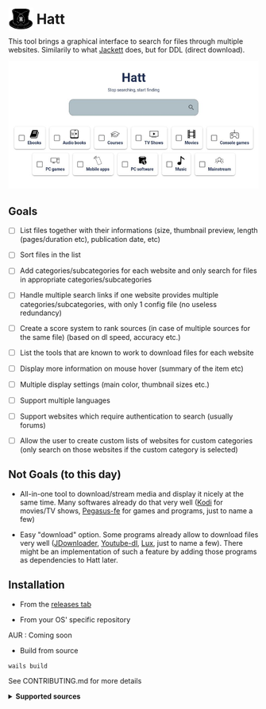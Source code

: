 # <img width="50px" style="margin-bottom:-12px;" src="./frontend/public/images/hatt-logo.png" alt="Hatt"></img> Hatt

This tool brings a graphical interface to search for files through multiple websites. Similarily to what [Jackett](https://github.com/Jackett/Jackett) does, but for DDL (direct download).

![Hatt - Home](.meta/home.jpg)

## Goals

- [ ] List files together with their informations (size, thumbnail preview, length (pages/duration etc), publication date, etc)

- [ ] Sort files in the list

- [ ] Add categories/subcategories for each website and only search for files in appropriate categories/subcategories

- [ ] Handle multiple search links if one website provides multiple categories/subcategories, with only 1 config file (no useless redundancy)

- [ ] Create a score system to rank sources (in case of multiple sources for the same file) (based on dl speed, accuracy etc.)

- [ ] List the tools that are known to work to download files for each website

- [ ] Display more information on mouse hover (summary of the item etc)

- [ ] Multiple display settings (main color, thumbnail sizes etc.)

- [ ] Support multiple languages

- [ ] Support websites which require authentication to search (usually forums)

- [ ] Allow the user to create custom lists of websites for custom categories (only search on those websites if the custom category is selected)

## Not Goals (to this day)

- All-in-one tool to download/stream media and display it nicely at the same time. Many softwares already do that very well ([Kodi](https://github.com/xbmc/xbmc) for movies/TV shows, [Pegasus-fe](https://github.com/mmatyas/pegasus-frontend) for games and programs, just to name a few)

- Easy "download" option. Some programs already allow to download files very well ([JDownloader](https://jdownloader.org/), [Youtube-dl](https://github.com/ytdl-org/youtube-dl), [Lux](https://github.com/iawia002/lux), just to name a few). There might be an implementation of such a feature by adding those programs as dependencies to Hatt later.


## Installation

- From the [releases tab](https://github.com/FrenchGithubUser/Hatt/releases)


- From your OS' specific repository

AUR : Coming soon


- Build from source

```
wails build
```

See CONTRIBUTING.md for more details


<details> <summary> <b> Supported sources </b> </summary>

 * androeed
 * apkmb
 * batflixmovies
 * bilibili
 * edgeemu
 * emugames
 * f2movies
 * gamedrive
 * getintopc
 * gload
 * gog-games
 * gomovies
 * himovies
 * kupdf
 * library genesis (.rs)
 * magazinerack
 * nesgm
 * nsw2u
 * online-courses
 * openloadmov
 * pdfdrive
 * rarefilmm
 * revdl
 * romulation
 * sflix
 * steamrip
 * tokybook
 * vimm
 * wawacity
 * youtube

</details>
